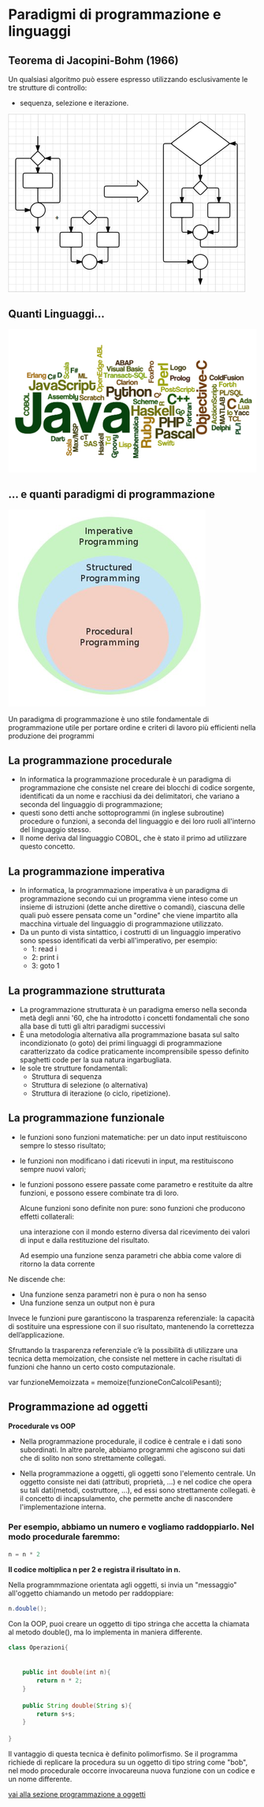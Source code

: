 # Paradigmi di programmazione e linguaggi


## Teorema di Jacopini-Bohm (1966)

Un qualsiasi algoritmo può essere espresso utilizzando esclusivamente le tre strutture di controllo:

* sequenza, selezione e iterazione.

![strutture_controllo](img/strutture_controllo.gif)


## Quanti Linguaggi...

![linguaggi](img/linguaggi.jpg)

## … e quanti paradigmi di programmazione

![paradigmi](img/paradigmi.jpg)

Un paradigma di programmazione è uno stile fondamentale di programmazione utile per portare ordine e criteri di lavoro più efficienti nella produzione dei programmi 

## La programmazione procedurale

* In informatica la programmazione procedurale è un paradigma di programmazione che consiste nel creare dei blocchi di codice sorgente, identificati da un nome e racchiusi da dei delimitatori, che variano a seconda del linguaggio di programmazione; 
* questi sono detti anche sottoprogrammi (in inglese subroutine) procedure o funzioni, a seconda del linguaggio e dei loro ruoli all'interno del linguaggio stesso.
* Il nome deriva dal linguaggio COBOL, che è stato il primo ad utilizzare questo concetto.

## La programmazione imperativa

* In informatica, la programmazione imperativa è un paradigma di programmazione secondo cui un programma viene inteso come un insieme di istruzioni (dette anche direttive o comandi), ciascuna delle quali può essere pensata come un "ordine" che viene impartito alla macchina virtuale del linguaggio di programmazione utilizzato. 
* Da un punto di vista sintattico, i costrutti di un linguaggio imperativo sono spesso identificati da verbi all'imperativo, per esempio:
	* 1: read i
	* 2: print i
	* 3: goto 1

## La programmazione strutturata

* La programmazione strutturata  è un paradigma emerso nella seconda metà degli anni '60, che ha introdotto i concetti fondamentali che sono alla base di tutti gli altri paradigmi successivi
* È una metodologia alternativa alla programmazione basata sul salto incondizionato (o goto) dei primi linguaggi di programmazione caratterizzato da codice praticamente incomprensibile spesso definito spaghetti code per la sua natura ingarbugliata. 
* le sole tre strutture fondamentali: 
	* Struttura di sequenza 
	* Struttura di selezione (o alternativa)
	* Struttura di iterazione (o ciclo, ripetizione).

## La programmazione funzionale

* le funzioni sono funzioni matematiche: per un dato input restituiscono sempre lo stesso risultato;
* le funzioni non modificano i dati ricevuti in input, ma restituiscono sempre nuovi valori;
* le funzioni possono essere passate come parametro e restituite da altre funzioni, e possono essere combinate tra di loro.

	Alcune funzioni sono definite non pure: sono funzioni che producono effetti collaterali:

	una interazione con il mondo esterno diversa dal ricevimento dei valori di input e dalla restituzione del risultato. 

	Ad esempio una funzione senza parametri che abbia come valore di ritorno la data corrente

Ne discende che:
* Una funzione senza parametri non è pura o non ha senso
* Una funzione senza un output non è pura

Invece le funzioni pure garantiscono la trasparenza referenziale: la capacità di sostituire una espressione con il suo risultato, mantenendo la correttezza dell’applicazione. 

Sfruttando la trasparenza referenziale c’è la possibilità di utilizzare una tecnica detta memoization, che consiste nel mettere in cache risultati di funzioni che hanno un certo costo computazionale.

var funzioneMemoizzata = memoize(funzioneConCalcoliPesanti);

## Programmazione ad oggetti

**Procedurale vs OOP**

* Nella programmazione procedurale, il codice è centrale e i dati sono subordinati. In altre parole, abbiamo programmi che agiscono sui dati che di solito non sono strettamente collegati.

* Nella programmazione a oggetti, gli oggetti sono l'elemento centrale. Un oggetto consiste nei dati (attributi, proprietà, ...) e nel codice che opera su tali dati(metodi, costruttore, ...), ed essi sono strettamente collegati. è il concetto di incapsulamento, che permette anche di nascondere l'implementazione interna.

### Per esempio, abbiamo un numero e vogliamo raddoppiarlo. Nel modo procedurale faremmo:

```java
n = n * 2
```

**Il codice moltiplica n per 2 e registra il risultato in n.**

Nella programmmazione orientata agli oggetti, si invia un "messaggio" all'oggetto chiamando un metodo per raddoppiare:

```java
n.double();
```

Con la OOP, puoi creare un oggetto di tipo stringa che accetta la chiamata al metodo double(), ma lo implementa in maniera differente. 

```java
class Operazioni{
	

	public int double(int n){
		return n * 2;
	}

	public String double(String s){
		return s+s;
	}

}
```

Il vantaggio di questa tecnica è definito polimorfismo. 
Se il programma richiede di replicare la procedura su un oggetto di tipo string come "bob", nel modo procedurale occorre invocareuna nuova funzione con un codice e un nome differente.

[vai alla sezione programmazione a oggetti](005_OOP.md)